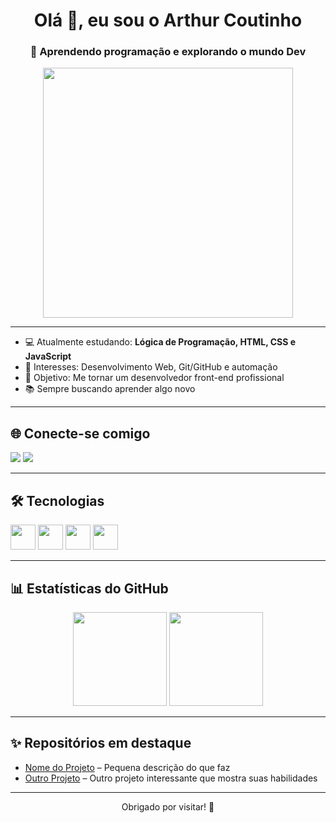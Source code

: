 <h1 align="center">Olá 👋, eu sou o Arthur Coutinho</h1>
<h3 align="center">🔧 Aprendendo programação e explorando o mundo Dev</h3>

<p align="center">
  <img src="https://media.giphy.com/media/qgQUggAC3Pfv687qPC/giphy.gif" width="400" />
</p>

---

- 💻 Atualmente estudando: **Lógica de Programação, HTML, CSS e JavaScript**
- 🚀 Interesses: Desenvolvimento Web, Git/GitHub e automação
- 🎯 Objetivo: Me tornar um desenvolvedor front-end profissional
- 📚 Sempre buscando aprender algo novo

---

## 🌐 Conecte-se comigo

<p align="left">
  <a href="https://instagram.com/seu_instagram" target="_blank"><img src="https://img.shields.io/badge/-Instagram-%23E4405F?style=for-the-badge&logo=instagram&logoColor=white"/></a>
  <a href="mailto:seuemail@gmail.com"><img src="https://img.shields.io/badge/-Gmail-%23D14836?style=for-the-badge&logo=gmail&logoColor=white"/></a>
</p>

---

## 🛠️ Tecnologias

<p align="left">
  <img src="https://cdn.jsdelivr.net/gh/devicons/devicon/icons/html5/html5-original.svg" width="40" />
  <img src="https://cdn.jsdelivr.net/gh/devicons/devicon/icons/css3/css3-original.svg" width="40" />
  <img src="https://cdn.jsdelivr.net/gh/devicons/devicon/icons/javascript/javascript-original.svg" width="40" />
  <img src="https://cdn.jsdelivr.net/gh/devicons/devicon/icons/git/git-original.svg" width="40" />
</p>

---

## 📊 Estatísticas do GitHub

<div align="center">
  <img height="150em" src="https://github-readme-stats.vercel.app/api?username=SEU-USUÁRIO&show_icons=true&theme=github_dark" />
  <img height="150em" src="https://github-readme-stats.vercel.app/api/top-langs/?username=SEU-USUÁRIO&layout=compact&langs_count=7&theme=github_dark" />
</div>

---

## ✨ Repositórios em destaque

- [Nome do Projeto](https://github.com/arthur-ro/arthur-ro) – Pequena descrição do que faz
- [Outro Projeto](https://github.com/arthur-ro/arthur-ro) – Outro projeto interessante que mostra suas habilidades

---

<p align="center">Obrigado por visitar! 🚀</p>
